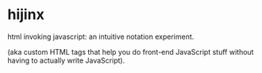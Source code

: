 # hijinx
html invoking javascript: an intuitive notation experiment.

(aka custom HTML tags that help you do front-end JavaScript stuff without having to actually write JavaScript).

